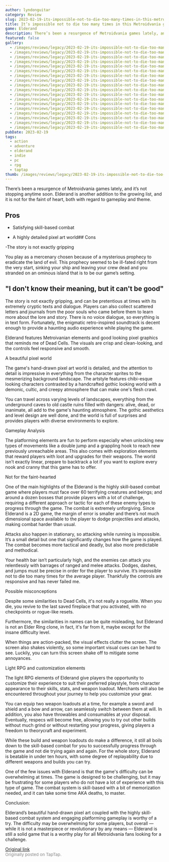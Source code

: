 ```yaml
---
author: lyndonguitar
category: Review
slug: 2023-02-19-its-impossible-not-to-die-too-many-times-in-this-metroidvania-game-full-review-elderan
title: It’s impossible not to die too many times in this Metroidvania game | Full Review - Elderand
game: Elderand
description: There’s been a resurgence of Metroidvania games lately, and it’s not stopping anytime soon. Elderand is another addition to the growing list, and it is not for the faint of heart, both with regard to gameplay and theme.
featured: false
gallery:
  - /images/reviews/legacy/2023-02-19-its-impossible-not-to-die-too-many-times-in-this-metroidvania-game--full-review---elderan-0.avif
  - /images/reviews/legacy/2023-02-19-its-impossible-not-to-die-too-many-times-in-this-metroidvania-game--full-review---elderan-1.avif
  - /images/reviews/legacy/2023-02-19-its-impossible-not-to-die-too-many-times-in-this-metroidvania-game--full-review---elderan-2.avif
  - /images/reviews/legacy/2023-02-19-its-impossible-not-to-die-too-many-times-in-this-metroidvania-game--full-review---elderan-3.avif
  - /images/reviews/legacy/2023-02-19-its-impossible-not-to-die-too-many-times-in-this-metroidvania-game--full-review---elderan-4.avif
  - /images/reviews/legacy/2023-02-19-its-impossible-not-to-die-too-many-times-in-this-metroidvania-game--full-review---elderan-5.avif
  - /images/reviews/legacy/2023-02-19-its-impossible-not-to-die-too-many-times-in-this-metroidvania-game--full-review---elderan-6.avif
  - /images/reviews/legacy/2023-02-19-its-impossible-not-to-die-too-many-times-in-this-metroidvania-game--full-review---elderan-7.avif
  - /images/reviews/legacy/2023-02-19-its-impossible-not-to-die-too-many-times-in-this-metroidvania-game--full-review---elderan-8.avif
  - /images/reviews/legacy/2023-02-19-its-impossible-not-to-die-too-many-times-in-this-metroidvania-game--full-review---elderan-9.avif
  - /images/reviews/legacy/2023-02-19-its-impossible-not-to-die-too-many-times-in-this-metroidvania-game--full-review---elderan-10.avif
  - /images/reviews/legacy/2023-02-19-its-impossible-not-to-die-too-many-times-in-this-metroidvania-game--full-review---elderan-11.avif
  - /images/reviews/legacy/2023-02-19-its-impossible-not-to-die-too-many-times-in-this-metroidvania-game--full-review---elderan-12.avif
  - /images/reviews/legacy/2023-02-19-its-impossible-not-to-die-too-many-times-in-this-metroidvania-game--full-review---elderan-13.avif
  - /images/reviews/legacy/2023-02-19-its-impossible-not-to-die-too-many-times-in-this-metroidvania-game--full-review---elderan-14.avif
  - /images/reviews/legacy/2023-02-19-its-impossible-not-to-die-too-many-times-in-this-metroidvania-game--full-review---elderan-15.avif
  - /images/reviews/legacy/2023-02-19-its-impossible-not-to-die-too-many-times-in-this-metroidvania-game--full-review---elderan-16.avif
  - /images/reviews/legacy/2023-02-19-its-impossible-not-to-die-too-many-times-in-this-metroidvania-game--full-review---elderan-17.avif
pubDate: 2023-02-19
tags:
  - action
  - adventure
  - elderand
  - indie
  - pc
  - rpg
  - taptap
thumb: /images/reviews/legacy/2023-02-19-its-impossible-not-to-die-too-many-times-in-this-metroidvania-game--full-review---elderan-0.avif
---
```


There’s been a resurgence of Metroidvania games lately, and it’s not stopping anytime soon. Elderand is another addition to the growing list, and it is not for the faint of heart, both with regard to gameplay and theme.




## Pros



- Satisfying skill-based combat


- A highly detailed pixel art world## Cons


-The story is not exactly gripping

You play as a mercenary chosen because of a mysterious prophecy to eradicate the land of evil. This prophecy seemed to be ill-fated right from the very start, sinking your ship and leaving your crew dead and you stranded on an ominous island that is to be our game’s setting.


## "I don't know their meaning, but it can't be good"

The story is not exactly gripping, and can be pretentious at times with its extremely cryptic texts and dialogue. Players can also collect scattered letters and journals from the poor souls who came before them to learn more about the lore and story. There is no voice dialogue, so everything is in text form. Fortunately, the enigmatic retro-inspired soundtrack is decent enough to provide a haunting audio experience while playing the game.

Elderand features Metroivanian elements and good looking pixel graphics that reminds me of Dead Cells. The visuals are crisp and clean-looking, and the controls feel responsive and smooth.

A beautiful pixel world

The game's hand-drawn pixel art world is detailed, and the attention to detail is impressive in everything from the character sprites to the mesmerizing background landscape. The artstyle features chibi-esque looking characters contrasted by a handcrafted gothic looking world with a demonic, cultic, and creepy atmosphere that can make one's flesh crawl.

You can travel across varying levels of landscapes, everything from the underground caves to old castle ruins filled with dangers: alive, dead, or inanimate, all add to the game's haunting atmosphere. The gothic aesthetics and level design are well done, and the world is full of surprises and provides players with diverse environments to explore.

Gameplay Analysis

The platforming elements are fun to perform especially when unlocking new types of movements like a double jump and a grappling hook to reach new previously unreachable areas. This also comes with exploration elements that reward players with loot and upgrades for their weapons. The world isn’t exactly linear, prepare to backtrack a lot if you want to explore every nook and cranny that this game has to offer.

Not for the faint-hearted

One of the main highlights of the Elderand is the highly skill-based combat game where players must face over 60 terrifying creatures and beings; and around a dozen bosses that provide players with a lot of challenge, requiring a different approach or tactic for each of these enemy types to progress through the game. The combat is extremely unforgiving. Since Elderand is a 2D game, the margin of error is smaller and there’s not much dimensional space available to the player to dodge projectiles and attacks, making combat harder than usual.

Attacks also happen in stationary, so attacking while running is impossible. It’s a small detail but one that significantly changes how the game is played. The combat becomes more tactical and deadly, but also more predictable and methodical.

Your health bar isn’t particularly high, and the enemies can attack you relentlessly with barrages of ranged and melee attacks. Dodges, dashes, and jumps must be precise in order for the player to survive. It’s impossible not to die too many times for the average player. Thankfully the controls are responsive and has never failed me.

Possible misconceptions

Despite some similarities to Dead Cells, it's not really a roguelite. When you die, you revive to the last saved fireplace that you activated, with no checkpoints or rogue-like resets.

Furthermore, the similarities in names can be quite misleading, but Elderand is not an Elder Ring clone, in fact, it's far from it, maybe except for the insane difficulty level.

When things are action-packed, the visual effects clutter the screen. The screen also shakes violently, so some important visual cues can be hard to see. Luckily, you can turn this screen shake off to mitigate some annoyances.

Light RPG and customization elements

The light RPG elements of Elderand give players the opportunity to customize their experience to suit their preferred playstyle, from character appearance to their skills, stats, and weapon loadout. Merchants will also be encountered throughout your journey to help you customize your gear.

You can equip two weapon loadouts at a time, for example a sword and shield and a bow and arrow, can seamlessly switch between them at will. In addition, you also have throwables and consumables at your disposal. Eventually, respecs will become free, allowing you to try out other builds without much grind or without restarting your progress, giving players a freedom to theorycraft and experiment.

While these build and weapon loadouts do make a difference, it still all boils down to the skill-based combat for you to successfully progress through the game and not die trying again and again. For the whole story, Elderand is beatable in under ten hours, with some degree of replayability due to different weapons and builds you can try.

One of the few issues with Elderand is that the game's difficulty can be overwhelming at times. The game is designed to be challenging, but it may be frustrating for some players who do not have a lot of experience with this type of game. The combat system is skill-based with a bit of memorization needed, and it can take some time AKA deaths, to master.

Conclusion:

Elderand’s beautiful hand-drawn pixel art coupled with the highly skill-based combat system and engaging platforming gameplay is worthy of a try. The difficulty may be overwhelming for some players, but overall — while it is not a masterpiece or revolutionary by any means — Elderand is still a solid game that is a worthy play for all Metroidvania fans looking for a challenge.

[Original link](https://www.taptap.io/post/4588094)<br><span style="font-size: 0.95em; color: #888;">Originally posted on TapTap.</span>